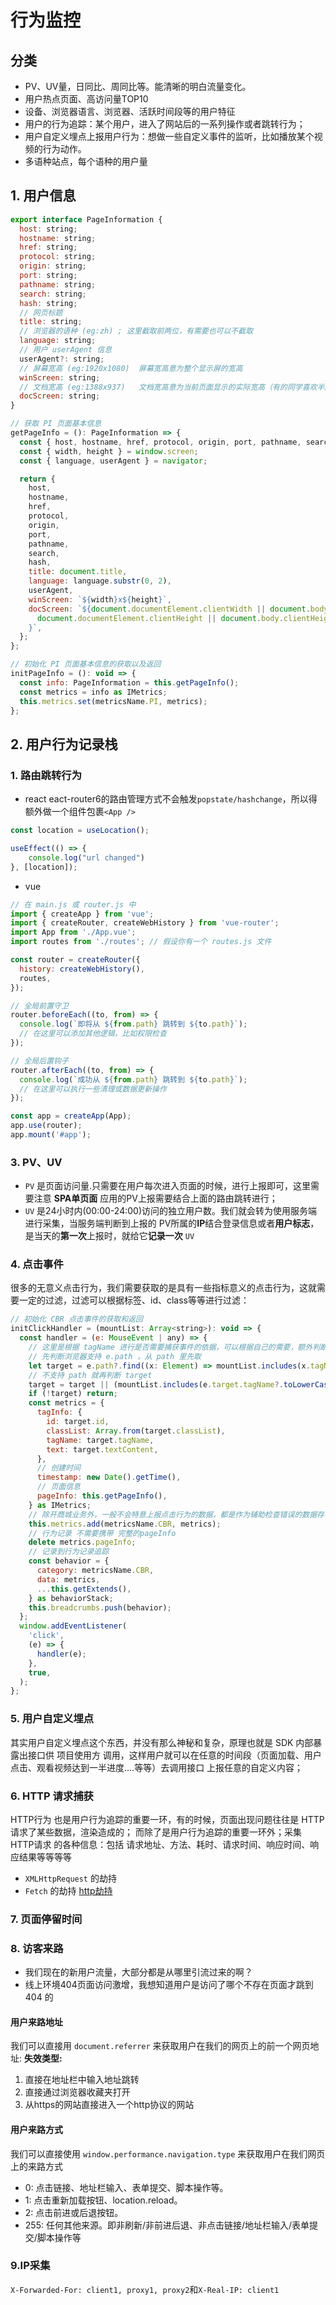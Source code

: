 # 行为监控

## 分类
- PV、UV量，日同比、周同比等。能清晰的明白流量变化。
- 用户热点页面、高访问量TOP10
- 设备、浏览器语言、浏览器、活跃时间段等的用户特征
- 用户的行为追踪：某个用户，进入了网站后的一系列操作或者跳转行为；
- 用户自定义埋点上报用户行为：想做一些自定义事件的监听，比如播放某个视频的行为动作。
- 多语种站点，每个语种的用户量

## 1. 用户信息
```js {.number-lines}
export interface PageInformation {
  host: string;
  hostname: string;
  href: string;
  protocol: string;
  origin: string;
  port: string;
  pathname: string;
  search: string;
  hash: string;
  // 网页标题
  title: string;
  // 浏览器的语种 (eg:zh) ; 这里截取前两位，有需要也可以不截取
  language: string;
  // 用户 userAgent 信息
  userAgent?: string;
  // 屏幕宽高 (eg:1920x1080)  屏幕宽高意为整个显示屏的宽高
  winScreen: string;
  // 文档宽高 (eg:1388x937)   文档宽高意为当前页面显示的实际宽高（有的同学喜欢半屏显示）
  docScreen: string;
}

// 获取 PI 页面基本信息
getPageInfo = (): PageInformation => {
  const { host, hostname, href, protocol, origin, port, pathname, search, hash } = window.location;
  const { width, height } = window.screen;
  const { language, userAgent } = navigator;

  return {
    host,
    hostname,
    href,
    protocol,
    origin,
    port,
    pathname,
    search,
    hash,
    title: document.title,
    language: language.substr(0, 2),
    userAgent,
    winScreen: `${width}x${height}`,
    docScreen: `${document.documentElement.clientWidth || document.body.clientWidth}x${
      document.documentElement.clientHeight || document.body.clientHeight
    }`,
  };
};

// 初始化 PI 页面基本信息的获取以及返回
initPageInfo = (): void => {
  const info: PageInformation = this.getPageInfo();
  const metrics = info as IMetrics;
  this.metrics.set(metricsName.PI, metrics);
};
```

## 2. 用户行为记录栈

### 1. 路由跳转行为
- react eact-router6的路由管理方式不会触发`popstate/hashchange`，所以得额外做一个组件包裹`<App />`
```js
const location = useLocation();

useEffect(() => {
    console.log("url changed")
}, [location]);
```
- vue
```js
// 在 main.js 或 router.js 中
import { createApp } from 'vue';
import { createRouter, createWebHistory } from 'vue-router';
import App from './App.vue';
import routes from './routes'; // 假设你有一个 routes.js 文件

const router = createRouter({
  history: createWebHistory(),
  routes,
});

// 全局前置守卫
router.beforeEach((to, from) => {
  console.log(`即将从 ${from.path} 跳转到 ${to.path}`);
  // 在这里可以添加其他逻辑，比如权限检查
});

// 全局后置钩子
router.afterEach((to, from) => {
  console.log(`成功从 ${from.path} 跳转到 ${to.path}`);
  // 在这里可以执行一些清理或数据更新操作
});

const app = createApp(App);
app.use(router);
app.mount('#app');

```

### 3. PV、UV
- `PV` 是页面访问量.只需要在用户每次进入页面的时候，进行上报即可，这里需要注意 **SPA单页面** 应用的PV上报需要结合上面的路由跳转进行；
- `UV` 是24小时内(00:00-24:00)访问的独立用户数。我们就会转为使用服务端进行采集，当服务端判断到上报的 PV所属的**IP**结合登录信息或者**用户标志**，是当天的**第一次**上报时，就给它**记录一次** `UV`

### 4. 点击事件
很多的无意义点击行为，我们需要获取的是具有一些指标意义的点击行为，这就需要一定的过滤，过滤可以根据标签、id、class等等进行过滤：
```js {.number-lines}
// 初始化 CBR 点击事件的获取和返回
initClickHandler = (mountList: Array<string>): void => {
  const handler = (e: MouseEvent | any) => {
    // 这里是根据 tagName 进行是否需要捕获事件的依据，可以根据自己的需要，额外判断id\class等
    // 先判断浏览器支持 e.path ，从 path 里先取
    let target = e.path?.find((x: Element) => mountList.includes(x.tagName?.toLowerCase()));
    // 不支持 path 就再判断 target
    target = target || (mountList.includes(e.target.tagName?.toLowerCase()) ? e.target : undefined);
    if (!target) return;
    const metrics = {
      tagInfo: {
        id: target.id,
        classList: Array.from(target.classList),
        tagName: target.tagName,
        text: target.textContent,
      },
      // 创建时间
      timestamp: new Date().getTime(),
      // 页面信息
      pageInfo: this.getPageInfo(),
    } as IMetrics;
    // 除开商城业务外，一般不会特意上报点击行为的数据，都是作为辅助检查错误的数据存在;
    this.metrics.add(metricsName.CBR, metrics);
    // 行为记录 不需要携带 完整的pageInfo
    delete metrics.pageInfo;
    // 记录到行为记录追踪
    const behavior = {
      category: metricsName.CBR,
      data: metrics,
      ...this.getExtends(),
    } as behaviorStack;
    this.breadcrumbs.push(behavior);
  };
  window.addEventListener(
    'click',
    (e) => {
      handler(e);
    },
    true,
  );
};
```
### 5. 用户自定义埋点
其实用户自定义埋点这个东西，并没有那么神秘和复杂，原理也就是 SDK 内部暴露出接口供 项目使用方 调用，这样用户就可以在任意的时间段（页面加载、用户点击、观看视频达到一半进度....等等）去调用接口 上报任意的自定义内容；

### 6. HTTP 请求捕获
HTTP行为 也是用户行为追踪的重要一环，有的时候，页面出现问题往往是 HTTP 请求了某些数据，渲染造成的；
而除了是用户行为追踪的重要一环外；采集 HTTP请求 的各种信息：包括 请求地址、方法、耗时、请求时间、响应时间、响应结果等等等等
- `XMLHttpRequest` 的劫持
- `Fetch` 的劫持
[http劫持](https://juejin.cn/post/7098656658649251877#heading-15)

### 7. 页面停留时间

### 8. 访客来路
- 我们现在的新用户流量，大部分都是从哪里引流过来的啊？
- 线上环境404页面访问激增，我想知道用户是访问了哪个不存在页面才跳到 404 的
#### 用户来路地址
我们可以直接用 `document.referrer` 来获取用户在我们的网页上的前一个网页地址:
**失效类型:**
1. 直接在地址栏中输入地址跳转
2. 直接通过浏览器收藏夹打开
3. 从https的网站直接进入一个http协议的网站
#### 用户来路方式
我们可以直接使用 `window.performance.navigation.type` 来获取用户在我们网页上的来路方式
- 0: 点击链接、地址栏输入、表单提交、脚本操作等。
- 1: 点击重新加载按钮、location.reload。
- 2: 点击前进或后退按钮。
- 255: 任何其他来源。即非刷新/非前进后退、非点击链接/地址栏输入/表单提交/脚本操作等

### 9.IP采集
`X-Forwarded-For: client1, proxy1, proxy2`和`X-Real-IP: client1`